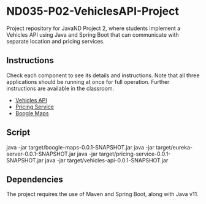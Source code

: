 # ND035-P02-VehiclesAPI-Project

Project repository for JavaND Project 2, where students implement a Vehicles API using Java and Spring Boot that can communicate with separate location and pricing services.

## Instructions

Check each component to see its details and instructions. Note that all three applications
should be running at once for full operation. Further instructions are available in the classroom.

- [Vehicles API](vehicles-api/README.md)
- [Pricing Service](pricing-service/README.md)
- [Boogle Maps](boogle-maps/README.md)

## Script
java -jar target/boogle-maps-0.0.1-SNAPSHOT.jar
java -jar target/eureka-server-0.0.1-SNAPSHOT.jar
java -jar target/pricing-service-0.0.1-SNAPSHOT.jar
java -jar target/vehicles-api-0.0.1-SNAPSHOT.jar


## Dependencies

The project requires the use of Maven and Spring Boot, along with Java v11.
